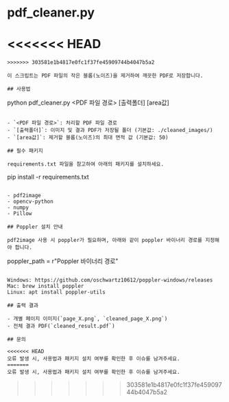 # pdf_cleaner.py
<<<<<<< HEAD
=======

```
>>>>>>> 303581e1b4817e0fc1f37fe45909744b4047b5a2

이 스크립트는 PDF 파일의 작은 블롭(노이즈)을 제거하여 깨끗한 PDF로 저장합니다.

## 사용법

```
python pdf_cleaner.py <PDF 파일 경로> [출력폴더] [area값]
```

- `<PDF 파일 경로>`: 처리할 PDF 파일 경로
- `[출력폴더]`: 이미지 및 결과 PDF가 저장될 폴더 (기본값: ./cleaned_images/)
- `[area값]`: 제거할 블롭(노이즈)의 최대 면적 값 (기본값: 50)

## 필수 패키지

requirements.txt 파일을 참고하여 아래의 패키지를 설치하세요.

```
pip install -r requirements.txt
```

- pdf2image
- opencv-python
- numpy
- Pillow

## Poppler 설치 안내

pdf2image 사용 시 poppler가 필요하며, 아래와 같이 poppler 바이너리 경로를 지정해야 합니다.

```
poppler_path = r"Poppler 바이너리 경로"
```

Windows: https://github.com/oschwartz10612/poppler-windows/releases  
Mac: brew install poppler  
Linux: apt install poppler-utils

## 출력 결과

- 개별 페이지 이미지(`page_X.png`, `cleaned_page_X.png`)
- 전체 결과 PDF(`cleaned_result.pdf`)

## 문의

<<<<<<< HEAD
오류 발생 시, 사용법과 패키지 설치 여부를 확인한 후 이슈를 남겨주세요.
=======
오류 발생 시, 사용법과 패키지 설치 여부를 확인한 후 이슈를 남겨주세요.
```
>>>>>>> 303581e1b4817e0fc1f37fe45909744b4047b5a2
